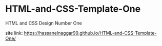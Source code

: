 # HTML-and-CSS-Template-One
HTML and CSS Design Number One

site link:
  https://hassanelnaggar99.github.io/HTML-and-CSS-Template-One/

